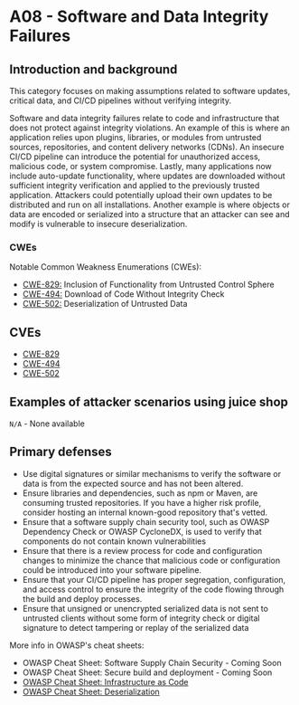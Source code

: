 # A08 - Software and Data Integrity Failures

## Introduction and background

This category focuses on making assumptions related to software updates,
critical data, and CI/CD pipelines without verifying integrity.

Software and data integrity failures relate to code and infrastructure that does not protect against integrity violations. An example of this is where an application relies upon plugins, libraries, or modules from untrusted sources, repositories, and content delivery networks (CDNs). An insecure CI/CD pipeline can introduce the potential for unauthorized access, malicious code, or system compromise. Lastly, many applications now include auto-update functionality, where updates are downloaded without sufficient integrity verification and applied to the previously trusted application. Attackers could potentially upload their own updates to be distributed and run on all installations. Another example is where objects or data are encoded or serialized into a structure that an attacker can see and modify is vulnerable to insecure deserialization.

### CWEs

Notable Common Weakness Enumerations (CWEs):

- [CWE-829:](https://cwe.mitre.org/data/definitions/829.html)
Inclusion of Functionality from Untrusted Control Sphere
- [CWE-494:](https://cwe.mitre.org/data/definitions/494.html)
Download of Code Without Integrity Check
- [CWE-502:](https://cwe.mitre.org/data/definitions/502.html)
Deserialization of Untrusted Data

## CVEs

- [CWE-829](https://www.opencve.io/cve?cwe=CWE-829)
- [CWE-494](https://www.opencve.io/cve?cwe=CWE-494)
- [CWE-502](https://www.opencve.io/cve?cwe=CWE-502)

## Examples of attacker scenarios using juice shop

`N/A` - None available

## Primary defenses

- Use digital signatures or similar mechanisms to verify the software or
data is from the expected source and has not been altered.
- Ensure libraries and dependencies, such as npm or Maven, are consuming
trusted repositories. If you have a higher risk profile, consider hosting an
internal known-good repository that's vetted.
- Ensure that a software supply chain security tool, such as OWASP Dependency
Check or OWASP CycloneDX, is used to verify that components do not contain
known vulnerabilities
- Ensure that there is a review process for code and configuration changes to
minimize the chance that malicious code or configuration could be introduced
into your software pipeline.
- Ensure that your CI/CD pipeline has proper segregation, configuration, and
access control to ensure the integrity of the code flowing through the build
and deploy processes.
- Ensure that unsigned or unencrypted serialized data is not sent to untrusted
clients without some form of integrity check or digital signature to detect
tampering or replay of the serialized data

More info in OWASP's cheat sheets:

- OWASP Cheat Sheet: Software Supply Chain Security - Coming Soon
- OWASP Cheat Sheet: Secure build and deployment - Coming Soon
- [OWASP Cheat Sheet: Infrastructure as Code](https://cheatsheetseries.owasp.org/cheatsheets/Infrastructure_as_Code_Security_Cheat_Sheet.html)
- [OWASP Cheat Sheet: Deserialization](https://www.owasp.org/index.php/Deserialization_Cheat_Sheet)
